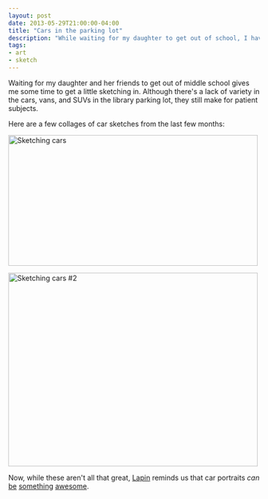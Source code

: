 ```yaml
---
layout: post
date: 2013-05-29T21:00:00-04:00
title: "Cars in the parking lot"
description: "While waiting for my daughter to get out of school, I have plenty of time to sketch cars in the parking lot."
tags:
- art
- sketch
---
```

Waiting for my daughter and her friends to get out of middle school gives me some time to get a little sketching in. Although there's a lack of variety in the cars, vans, and SUVs in the library parking lot, they still make for patient subjects.

Here are a few collages of car sketches from the last few months:

<div class="cgraphics">
  <a class="fancybox" rel="fancybox-20130530" href="http://farm8.staticflickr.com/7328/8884414895_d52ab5b3c9_c.jpg" title="Sketching cars"><img src="http://farm8.staticflickr.com/7328/8884414895_d52ab5b3c9.jpg" width="500" height="262" alt="Sketching cars" /></a>

  <a class="fancybox" rel="fancybox-20130530" href="http://farm6.staticflickr.com/5329/8885036576_d1a948f060_b.jpg" title="Sketching cars #2"><img src="http://farm6.staticflickr.com/5329/8885036576_d1a948f060.jpg" width="500" height="388" alt="Sketching cars #2" /></a>
</div>

Now, while these aren't all that great, [Lapin](http://www.lesillustrationsdelapin.com/ "Lapin's website") reminds us that car portraits _can_ [be](http://www.flickr.com/photos/lapinbarcelona/8636296067/) [something](http://www.flickr.com/photos/lapinbarcelona/8611983904/) [awesome](http://www.flickr.com/photos/lapinbarcelona/8526755067/).

